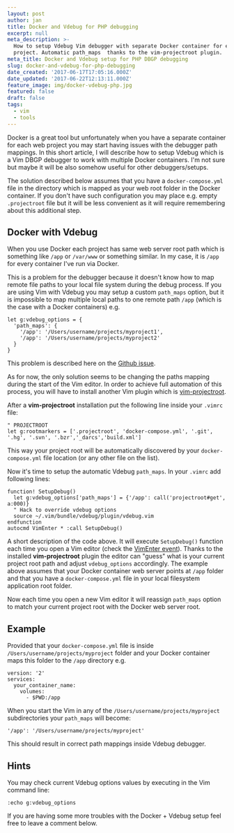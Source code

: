 ```yaml
---
layout: post
author: jan
title: Docker and Vdebug for PHP debugging
excerpt: null
meta_description: >-
  How to setup Vdebug Vim debugger with separate Docker container for each
  project. Automatic path_maps  thanks to the vim-projectroot plugin.
meta_title: Docker and Vdebug setup for PHP DBGP debugging
slug: docker-and-vdebug-for-php-debugging
date_created: '2017-06-17T17:05:16.000Z'
date_updated: '2017-06-22T12:13:11.000Z'
feature_image: img/docker-vdebug-php.jpg
featured: false
draft: false
tags:
  - vim
  - tools
---
```

Docker is a great tool but unfortunately when you have a separate container for each web project you may start having issues with the debugger path mappings. In this short article, I will describe how to setup Vdebug which is a Vim DBGP debugger to work with multiple Docker containers. I'm not sure but maybe it will be also somehow useful for other debuggers/setups.

The solution described below assumes that you have a `docker-compose.yml` file in the directory which is mapped as your web root folder in the Docker container. If you don't have such configuration you may place e.g. empty `.projectroot` file but it will be less convenient as it will require remembering about this additional step.

## Docker with Vdebug

When you use Docker each project has same web server root path which is something like `/app` or `/var/www` or something similar. In my case, it is `/app` for every container I've run via Docker.

This is a problem for the debugger because it doesn't know how to map remote file paths to your local file system during the debug process. If you are using Vim with Vdebug you may setup a custom `path_maps` option, but it is impossible to map multiple local paths to one remote path `/app` (which is the case with a Docker containers) e.g.

```vim
let g:vdebug_options = {
  'path_maps': {
    '/app': '/Users/username/projects/myproject1',
    '/app': '/Users/username/projects/myproject2'
  }
}
```

This problem is described here on the [Github issue](https://github.com/joonty/vdebug/issues/197).

As for now, the only solution seems to be changing the paths mapping during the start of the Vim editor. In order to achieve full automation of this process, you will have to install another Vim plugin which is [vim-projectroot](https://github.com/dbakker/vim-projectroot).

After a **vim-projectroot** installation put the following line inside your `.vimrc` file:

```vim
" PROJECTROOT
let g:rootmarkers = ['.projectroot', 'docker-compose.yml', '.git', '.hg', '.svn', '.bzr','_darcs','build.xml']
```

This way your project root will be automatically discovered by your `docker-compose.yml` file location (or any other file on the list).

Now it's time to setup the automatic Vdebug `path_maps`. In your `.vimrc` add following lines:
```vim
function! SetupDebug()
  let g:vdebug_options['path_maps'] = {'/app': call('projectroot#get', a:000)}
  " Hack to override vdebug options
  source ~/.vim/bundle/vdebug/plugin/vdebug.vim
endfunction
autocmd VimEnter * :call SetupDebug()
```

A short description of the code above.
It will execute `SetupDebug()` function each time you open a Vim editor (check the [VimEnter event](http://vimdoc.sourceforge.net/htmldoc/autocmd.html)). Thanks to the installed **vim-projectroot** plugin the editor can "guess" what is your current project root path and adjust `vdebug_options` accordingly.
The example above assumes that your Docker container web server points at `/app` folder and that you have a `docker-compose.yml` file in your local filesystem application root folder.

Now each time you open a new Vim editor it will reassign `path_maps` option to match your current project root with the Docker web server root.

## Example

Provided that your `docker-compose.yml` file is inside `/Users/username/projects/myproject` folder and your Docker container maps this folder to the `/app` directory e.g.
```docker
version: '2'
services:
  your_container_name:
    volumes:
      - $PWD:/app
```
When you start the Vim in any of the `/Users/username/projects/myproject` subdirectories your `path_maps` will become:
```vim
'/app': '/Users/username/projects/myproject'
```
This should result in correct path mappings inside Vdebug debugger.

## Hints

You may check current Vdebug options values by executing in the Vim command line:
```vim
:echo g:vdebug_options
```

If you are having some more troubles with the Docker + Vdebug setup feel free to leave a comment below.
